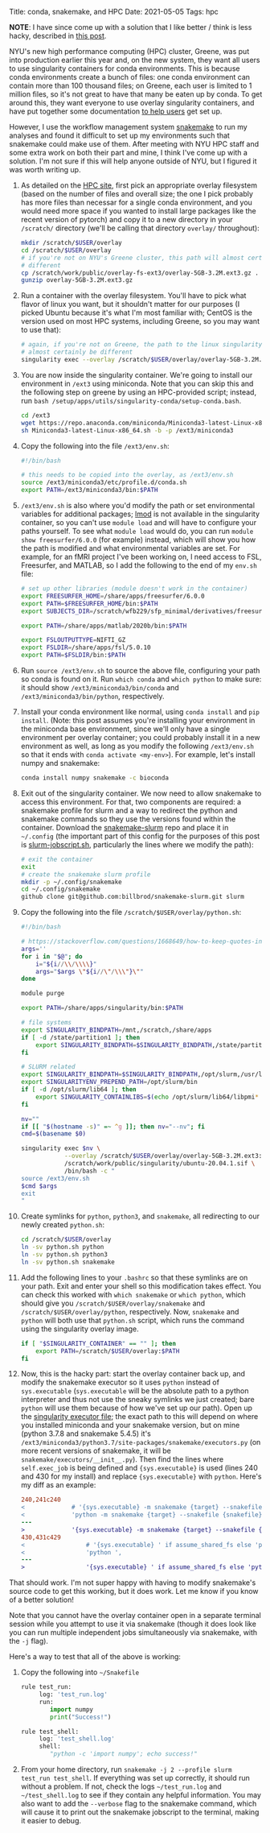 Title: conda, snakemake, and HPC
Date: 2021-05-05
Tags: hpc

**NOTE**: I have since come up with a solution that I like better /
think is less hacky, described in [this post]({filename}2022-Aug-01.md).

NYU's new high performance computing (HPC) cluster, Greene, was put into
production earlier this year and, on the new system, they want all users
to use singularity containers for conda environments. This is because
conda environments create a bunch of files: one conda environment can
contain more than 100 thousand files; on Greene, each user is limited to
1 million files, so it's not great to have that many be eaten up by
conda. To get around this, they want everyone to use overlay singularity
containers, and have put together some documentation [to help
users](https://sites.google.com/a/nyu.edu/nyu-hpc/documentation/prince/packages/singularity-for-conda)
get set up.

However, I use the workflow management system
[snakemake](https://snakemake.readthedocs.io/en/stable/) to run my
analyses and found it difficult to set up my environments such that
snakemake could make use of them. After meeting with NYU HPC staff and
some extra work on both their part and mine, I think I've come up with a
solution. I'm not sure if this will help anyone outside of NYU, but I
figured it was worth writing up.

1.  As detailed on the [HPC
    site](https://sites.google.com/a/nyu.edu/nyu-hpc/documentation/prince/packages/singularity-for-conda),
    first pick an appropriate overlay filesystem (based on the number of
    files and overall size; the one I pick probably has more files than
    necessar for a single conda environment, and you would need more
    space if you wanted to install large packages like the recent
    version of pytorch) and copy it to a new directory in your
    `/scratch/` directory (we'll be calling that directory `overlay/`
    throughout):
    
    ``` bash
    mkdir /scratch/$USER/overlay
    cd /scratch/$USER/overlay
    # if you're not on NYU's Greene cluster, this path will almost certainly be
    # different
    cp /scratch/work/public/overlay-fs-ext3/overlay-5GB-3.2M.ext3.gz .
    gunzip overlay-5GB-3.2M.ext3.gz
    ```

2.  Run a container with the overlay filesystem. You'll have to pick
    what flavor of linux you want, but it shouldn't matter for our
    purposes (I picked Ubuntu because it's what I'm most familiar with;
    CentOS is the version used on most HPC systems, including Greene, so
    you may want to use that):
    
    ``` bash
    # again, if you're not on Greene, the path to the linux singularity image will
    # almost certainly be different
    singularity exec --overlay /scratch/$USER/overlay/overlay-5GB-3.2M.ext3 /scratch/work/public/singularity/ubuntu-20.04.1.sif /bin/bash
    ```

3.  You are now inside the singularity container. We're going to install
    our environment in `/ext3` using miniconda. Note that you can skip
    this and the following step on greene by using an HPC-provided
    script; instead, run `bash
            /setup/apps/utils/singularity-conda/setup-conda.bash`.
    
    ``` bash
    cd /ext3
    wget https://repo.anaconda.com/miniconda/Miniconda3-latest-Linux-x86_64.sh
    sh Miniconda3-latest-Linux-x86_64.sh -b -p /ext3/miniconda3
    ```

4.  Copy the following into the file `/ext3/env.sh`:
    
    ``` bash
    #!/bin/bash
    
    # this needs to be copied into the overlay, as /ext3/env.sh
    source /ext3/miniconda3/etc/profile.d/conda.sh
    export PATH=/ext3/miniconda3/bin:$PATH
    ```

5.  `/ext3/env.sh` is also where you'd modify the path or set
    environmental variables for additional packages;
    [lmod](https://lmod.readthedocs.io/en/latest/) is not available in
    the singularity container, so you can't use `module load` and will
    have to configure your paths yourself. To see what `module load`
    would do, you can run `module show
            freesurfer/6.0.0` (for example) instead, which will show you how the
    path is modified and what environmental variables are set. For
    example, for an fMRI project I've been working on, I need access to
    FSL, Freesurfer, and MATLAB, so I add the following to the end of my
    `env.sh` file:
    
    ``` bash
    # set up other libraries (module doesn't work in the container)
    export FREESURFER_HOME=/share/apps/freesurfer/6.0.0
    export PATH=$FREESURFER_HOME/bin:$PATH
    export SUBJECTS_DIR=/scratch/wfb229/sfp_minimal/derivatives/freesurfer
    
    export PATH=/share/apps/matlab/2020b/bin:$PATH
    
    export FSLOUTPUTTYPE=NIFTI_GZ
    export FSLDIR=/share/apps/fsl/5.0.10
    export PATH=$FSLDIR/bin:$PATH
    ```

6.  Run `source /ext3/env.sh` to source the above file, configuring your
    path so conda is found on it. Run `which conda` and `which python`
    to make sure: it should show `/ext3/miniconda3/bin/conda` and
    `/ext3/miniconda3/bin/python`, respectively.

7.  Install your conda environment like normal, using `conda install`
    and `pip
            install`. (Note: this post assumes you're installing your
    environment in the miniconda base environment, since we'll only have
    a single environment per overlay container; you could probably
    install it in a new environment as well, as long as you modify the
    following `/ext3/env.sh` so that it ends with `conda activate
    <my-env>`). For example, let's install numpy and snakemake:
    
    ``` bash
    conda install numpy snakemake -c bioconda
    ```

8.  Exit out of the singularity container. We now need to allow
    snakemake to access this environment. For that, two components are
    required: a snakemake profile for slurm and a way to redirect the
    python and snakemake commands so they use the versions found within
    the container. Download the
    [snakemake-slurm](https://github.com/billbrod/snakemake-slurm/) repo
    and place it in `~/.config` (the important part of this config for
    the purposes of this post is
    [slurm-jobscript.sh](https://github.com/billbrod/snakemake-slurm/blob/master/slurm-jobscript.sh),
    particularly the lines where we modify the path):
    
    ``` bash
    # exit the container
    exit
    # create the snakemake slurm profile
    mkdir -p ~/.config/snakemake
    cd ~/.config/snakemake
    github clone git@github.com:billbrod/snakemake-slurm.git slurm
    ```

9.  Copy the following into the file `/scratch/$USER/overlay/python.sh`:
    
    ``` bash
    #!/bin/bash
    
    # https://stackoverflow.com/questions/1668649/how-to-keep-quotes-in-bash-arguments
    args=''
    for i in "$@"; do
        i="${i//\\/\\\\}"
        args="$args \"${i//\"/\\\"}\""
    done
    
    module purge
    
    export PATH=/share/apps/singularity/bin:$PATH
    
    # file systems
    export SINGULARITY_BINDPATH=/mnt,/scratch,/share/apps
    if [ -d /state/partition1 ]; then
        export SINGULARITY_BINDPATH=$SINGULARITY_BINDPATH,/state/partition1
    fi
    
    # SLURM related
    export SINGULARITY_BINDPATH=$SINGULARITY_BINDPATH,/opt/slurm,/usr/lib64/libmunge.so.2.0.0,/usr/lib64/libmunge.so.2,/var/run/munge,/etc/passwd
    export SINGULARITYENV_PREPEND_PATH=/opt/slurm/bin
    if [ -d /opt/slurm/lib64 ]; then
        export SINGULARITY_CONTAINLIBS=$(echo /opt/slurm/lib64/libpmi* | xargs | sed -e 's/ /,/g')
    fi
    
    nv=""
    if [[ "$(hostname -s)" =~ ^g ]]; then nv="--nv"; fi
    cmd=$(basename $0)
    
    singularity exec $nv \
                --overlay /scratch/$USER/overlay/overlay-5GB-3.2M.ext3:ro \
                /scratch/work/public/singularity/ubuntu-20.04.1.sif \
                /bin/bash -c "
    source /ext3/env.sh
    $cmd $args
    exit
    "
    
    ```

10. Create symlinks for `python`, `python3`, and `snakemake`, all
    redirecting to our newly created `python.sh`:
    
    ``` bash
    cd /scratch/$USER/overlay
    ln -sv python.sh python
    ln -sv python.sh python3
    ln -sv python.sh snakemake
    ```

11. Add the following lines to your `.bashrc` so that these symlinks are
    on your path. Exit and enter your shell so this modification takes
    effect. You can check this worked with `which snakemake` or `which
    python`, which should give you `/scratch/$USER/overlay/snakemake`
    and `/scratch/$USER/overlay/python`, respectively. Now, `snakemake`
    and `python` will both use that `python.sh` script, which runs the
    command using the singularity overlay image.
    
    ``` bash
    if [ "$SINGULARITY_CONTAINER" == "" ]; then
        export PATH=/scratch/$USER/overlay:$PATH
    fi
    
    ```

12. Now, this is the hacky part: start the overlay container back up,
    and modify the snakemake executor so it uses `python` instead of
    `sys.executable` (`sys.executable` will be the absolute path to a
    python interpreter and thus not use the sneaky symlinks we just
    created; bare `python` will use them because of how we've set up our
    path). Open up the [singularity executor
    file](https://snakemake.readthedocs.io/en/stable/_modules/snakemake/executors.html);
    the exact path to this will depend on where you installed miniconda
    and your snakemake version, but on mine (python 3.7.8 and snakemake
    5.4.5) it's
    `/ext3/miniconda3/python3.7/site-packages/snakemake/executors.py`
    (on more recent versions of snakemake, it will be
    `snakemake/executors/__init__.py`). Then find the lines where
    `self.exec_job` is being defined and `{sys.executable}` is used
    (lines 240 and 430 for my install) and replace `{sys.executable}`
    with `python`. Here's my diff as an example:
    
    ``` diff
    240,241c240
    <             # '{sys.executable} -m snakemake {target} --snakefile {snakefile} ',
    <             'python -m snakemake {target} --snakefile {snakefile} ',
    ---
    >             '{sys.executable} -m snakemake {target} --snakefile {snakefile} ',
    430,431c429
    <                 # '{sys.executable} ' if assume_shared_fs else 'python ',
    <                 'python ',
    ---
    >                 '{sys.executable} ' if assume_shared_fs else 'python ',
    ```

That should work. I'm not super happy with having to modify snakemake's
source code to get this working, but it does work. Let me know if you
know of a better solution\!

Note that you cannot have the overlay container open in a separate
terminal session while you attempt to use it via snakemake (though it
does look like you can run multiple independent jobs simultaneously via
snakemake, with the `-j` flag).

Here's a way to test that all of the above is working:

1.  Copy the following into `~/Snakefile`
    
    ``` python
    rule test_run:
         log: 'test_run.log'
         run:
            import numpy
            print("Success!")
    
    rule test_shell:
         log: 'test_shell.log'
         shell:
            "python -c 'import numpy'; echo success!"
    ```

2.  From your home directory, run `snakemake -j 2 --profile slurm
    test_run
            test_shell`. If everything was set up correctly, it should run
    without a problem. If not, check the logs `~/test_run.log` and
    `~/test_shell.log` to see if they contain any helpful information.
    You may also want to add the `--verbose` flag to the snakemake
    command, which will cause it to print out the snakemake jobscript to
    the terminal, making it easier to debug.
